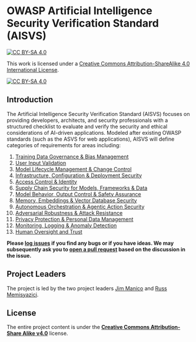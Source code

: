 # OWASP Artificial Intelligence Security Verification Standard (AISVS)

[![CC BY-SA 4.0][cc-by-sa-shield]][cc-by-sa]

This work is licensed under a
[Creative Commons Attribution-ShareAlike 4.0 International License][cc-by-sa].

[![CC BY-SA 4.0][cc-by-sa-image]][cc-by-sa]

[cc-by-sa]: http://creativecommons.org/licenses/by-sa/4.0/
[cc-by-sa-image]: https://licensebuttons.net/l/by-sa/4.0/88x31.png
[cc-by-sa-shield]: https://img.shields.io/badge/License-CC%20BY--SA%204.0-blue.svg

## Introduction

The Artificial Intelligence Security Verification Standard (AISVS) focuses on providing developers, architects, and security professionals with a structured checklist to evaluate and verify the security and ethical considerations of AI-driven applications. Modeled after existing OWASP standards (such as the ASVS for web applications), AISVS will define categories of requirements for areas including:

1. [Training Data Governance & Bias Management](https://github.com/OWASP/AISVS/blob/main/1.0/en/0x10-C01-Training-Data-Governance.md)
2. [User Input Validation](https://github.com/OWASP/AISVS/blob/main/1.0/en/0x10-C02-User-Input-Validation.md)
3. [Model Lifecycle Management & Change Control](https://github.com/OWASP/AISVS/blob/main/1.0/en/0x10-C03-Model-Lifecycle-Management.md)
4. [Infrastructure, Configuration & Deployment Security](https://github.com/OWASP/AISVS/blob/main/1.0/en/0x10-C04-Infrastructure.md)
5. [Access Control & Identity](https://github.com/OWASP/AISVS/blob/main/1.0/en/0x10-C05-Access-Control-and-Identity.md)
6. [Supply Chain Security for Models, Frameworks & Data](https://github.com/OWASP/AISVS/blob/main/1.0/en/0x10-C06-Supply-Chain.md)
7. [Model Behavior, Output Control & Safety Assurance](https://github.com/OWASP/AISVS/blob/main/1.0/en/0x10-C07-Model-Behavior.md)
8. [Memory, Embeddings & Vector Database Security](https://github.com/OWASP/AISVS/blob/main/1.0/en/0x10-C08-Memory-Embeddings-and-Vector-Database.md)
9. [Autonomous Orchestration & Agentic Action Security](https://github.com/OWASP/AISVS/blob/main/1.0/en/0x10-C09-Orchestration-and-Agentic-Action.md)
10. [Adversarial Robustness & Attack Resistance](https://github.com/OWASP/AISVS/blob/main/1.0/en/0x10-C10-Adversarial-Robustness.md)
11. [Privacy Protection & Personal Data Management](https://github.com/OWASP/AISVS/blob/main/1.0/en/0x10-C11-Privacy.md)
12. [Monitoring, Logging & Anomaly Detection](https://github.com/OWASP/AISVS/blob/main/1.0/en/0x10-C12-Monitoring-and-Logging.md)
13. [Human Oversight and Trust](https://github.com/OWASP/AISVS/blob/main/1.0/en/0x10-C13-Human-Oversight.md)

**Please [log issues](https://github.com/OWASP/ASIVS/issues) if you find any bugs or if you have ideas. We may subsequently ask you to [open a pull request](https://github.com/OWASP/AISVS/pulls) based on the discussion in the issue.**

## Project Leaders

The project is led by the two project leaders [Jim Manico](https://github.com/jmanico) and [Russ Memisyazici](https://github.com/vtknightmare).

## License

The entire project content is under the **[Creative Commons Attribution-Share Alike v4.0](https://creativecommons.org/licenses/by-sa/4.0/)** license.
